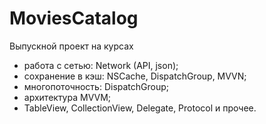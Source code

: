 # MoviesCatalog
Выпускной проект на курсах

- работа с сетью: Network (API, json); 
- сохранение в кэш: NSCache, DispatchGroup, MVVN;
- многопоточность: DispatchGroup;
- архитектура MVVM;
- TableView, CollectionView, Delegate, Protocol и прочее. 

